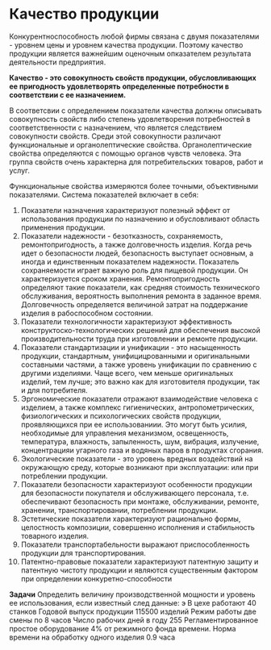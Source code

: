 # Качество продукции
Конкурентноспособность любой фирмы связана с двумя показателями - уровнем цены и уровнем качества продукции. Поэтому качество продукции является важнейшим оценочным опказателем результата деятельности предприятия.

**Качество - это совокупность свойств продукции, обусловливающих ее пригодность удовлетворять определенные потребности в соответствии с ее назначением.**

В соответсвии с определением показатели качества должны описывать совокупность свойств либо степень удовлетворения потребностей в соответственности с назначением, что является следствием совокупности свойств. Среди этой совокупности различают функциональные и органолептические свойства. Органолептические свойства определяются с помощью органов чувств человека. Эта группа свойств очень характерна для потребительских товаров, работ и услуг.

Функциональные свойства измеряются более точными, объективными показателями. Система показателей включает в себя:
1. Показатели назначения характеризуют полезный эффект от использования продукции по назначению и обусловливают область применения продукции.
1. Показатели надежности - безотказность, сохраняемость, ремонтопригодность, а также долговечность изделия. Когда речь идет о безопасности людей, безопасность выступает основным, а иногда и единственным показателем надежности. Показатель сохраняемости играет важную роль для пищевой продукции. Он характеризуется сроком хранения. Ремонтопригодность определяют такие показатели, как средняя стоимость технического обслуживания, вероятность выполнения ремонта в заданное время. Долговечность определяется величиной затрат на поддержание изделия в рабоспособном состоянии.
3. Показатели технологичности характеризуют эффективность конструктоско-технологических решений для обеспечения высокой производительности труда при изготовлении и ремонте продукции.
4. Показатели стандартизации и унификации - это насыщенность продукции, стандартным, унифицицрованными и оригинальными составными частями, а также уровень унификации по сравнению с другими изделиями. Чаще всего, чем меньше оригинальных изделий, тем лучше; это важно как для изготовителя продукции, так и для потребителя.
5. Эргономические показатели отражают взаимодействие человека с изделием, а также комплекс гигиенических, антропометрических, физиологических и психологических свойств продукции, проявляющихся при ее использованиии. Это могут быть усилия, необходимые для управления механизмом, освещенность, температура, влажность, запыленность, шум, вибрация, излучение, концентрацияи угарного газа и водяных паров в продуктах сгорания.
6. Экологические показатели - это уровень вредных воздействий на окружающую среду, которые возникают при эксплуатации: или при потреблении продукции.
7. Показатели безопасности характеризуют особенности продукции для безопасности покупателя и обслуживающего персонала, т.е. обеспечивают безопасность при монтаже, обслуживании, ремонте, хранении, транспортировании, потреблении продукции.
8. Эстетические показатели характеризуют рационально формы, целостность композиции, совершенно исполнения и стабильность товарного изделия.
9. Показатели транспортабельности выражают приспособленность продукции для транспортирования.
10. Патентно-правовые показатели характеризуют патентную защиту и патентную чистоту продукции и являются существенным фактором при определении конкуретно-способности

**Задачи**
Определить величину производственной мощности и уровень ее использования, если известный след данные: э
В цехе работают 40 станков
Годовой выпуск продукции 115500 изделий
Режим работы две смены по 8 часов
Число рабочих дней в году 255
Регламентированное простое оборудование 4% от режимного фонда времени.
Норма времени на обработку одного изделия 0.9 часа